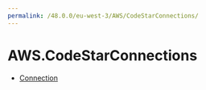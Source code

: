 ```yaml
---
permalink: /48.0.0/eu-west-3/AWS/CodeStarConnections/
---
```


# AWS.CodeStarConnections



* [Connection](Connection.md)
